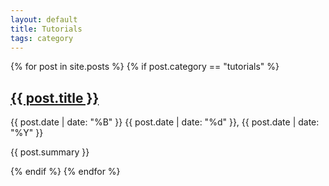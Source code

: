 ```yaml
---
layout: default
title: Tutorials
tags: category
---
```


<div class="category-posts">
    {% for post in site.posts %}
        {% if post.category == "tutorials" %}
            <article class="post" role="article">
              <h2><a href="{{ site.baseurl }}{{ post.url }}">
                {{ post.title }}
              </a></h2>
                    <span class="post-date">
                <time datetime="{{ post.date | date_to_xmlschema }}">{{ post.date | date: "%B" }}</time>
                <time class="date-day" datetime="{{ post.date | date_to_xmlschema }}">{{ post.date | date: "%d" }},</time>
                <time datetime="{{ post.date | date_to_xmlschema }}">{{ post.date | date: "%Y" }}</time>
              </span>
              <p>{{ post.summary }}</p>
            </article>
        {% endif %}
  {% endfor %}
    
</div>
